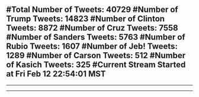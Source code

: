 #Total Number of Tweets: 40729 
#Number of Trump Tweets: 14823
#Number of Clinton Tweets: 8872
#Number of Cruz Tweets: 7558
#Number of Sanders Tweets: 5763
#Number of Rubio Tweets: 1607
#Number of Jeb! Tweets: 1289
#Number of Carson Tweets: 512
#Number of Kasich Tweets: 325
#Current Stream Started at Fri Feb 12 22:54:01 MST
---
---
---
